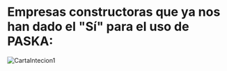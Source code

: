 # Empresas constructoras que ya nos han dado el "Sí" para el uso de PASKA: 

![CartaIntecion1](https://cdn.rawgit.com/kabyleuy/kabyle/master/resoources/images/CartaIntencion1-Fabra.png)
